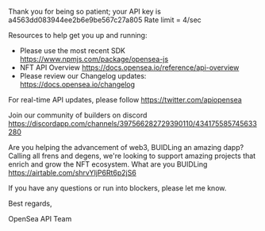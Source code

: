 Thank you for being so patient; your API key is a4563dd083944ee2b6e9be567c27a805
Rate limit = 4/sec
 
Resources to help get you up and running:
- Please use the most recent SDK   https://www.npmjs.com/package/opensea-js 
- NFT API Overview https://docs.opensea.io/reference/api-overview 
- Please review our Changelog updates:  https://docs.opensea.io/changelog
 
For real-time API updates, please follow  https://twitter.com/apiopensea

Join our community of builders on discord https://discordapp.com/channels/397566282729390110/434175585745633280 
 
Are you helping the advancement of web3, BUIDLing an amazing dapp?
Calling all frens and degens, we're looking to support amazing projects that enrich and grow the NFT ecosystem. What are you BUIDLing https://airtable.com/shrvYIjP6Rt6p2jS6 
 
If you have any questions or run into blockers, please let me know.
 
Best regards,
 
OpenSea API Team
